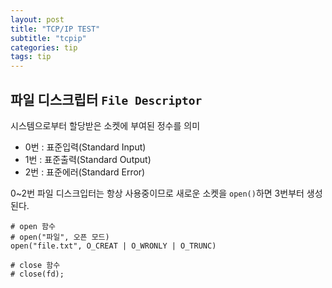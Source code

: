 ```yaml
---
layout: post
title: "TCP/IP TEST"
subtitle: "tcpip"
categories: tip
tags: tip
---
```


## 파일 디스크립터 `File Descriptor`
시스템으로부터 할당받은 소켓에 부여된 정수를 의미  
- 0번 : 표준입력(Standard Input)
- 1번 : 표준출력(Standard Output)
- 2번 : 표준에러(Standard Error)

0~2번 파일 디스크입터는 항상 사용중이므로 새로운 소켓을 `open()`하면 3번부터 생성된다.



```linux
# open 함수
# open("파일", 오픈 모드)
open("file.txt", O_CREAT | O_WRONLY | O_TRUNC) 

# close 함수
# close(fd);


```
